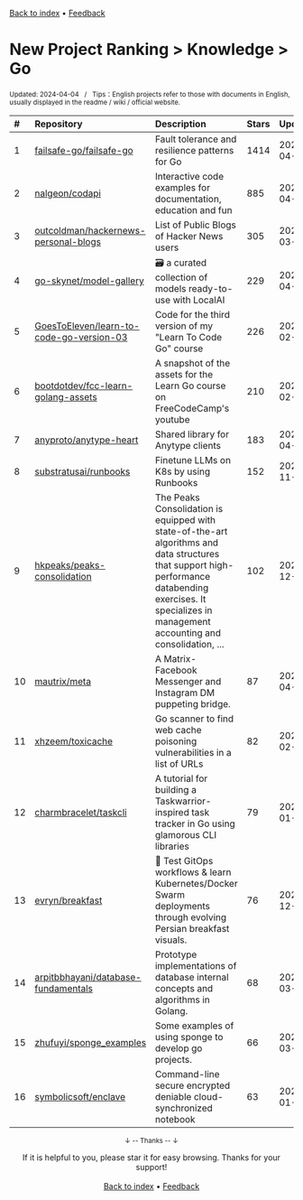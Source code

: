 <a href="https://github.com/GrowingGit/GitHub-English-Top-Charts#github-english-top-charts">Back to index</a> • <a href="/content/docs/feedback.md">Feedback</a>

# New Project Ranking > Knowledge > Go
<sub>Updated: 2024-04-04&nbsp;&nbsp;&nbsp;/&nbsp;&nbsp;&nbsp;Tips：English projects refer to those with documents in English, usually displayed in the readme / wiki / official website.</sub>

|#|Repository|Description|Stars|Updated|Created|
|:-|:-|:-|:-|:-|:-|
|1|[failsafe-go/failsafe-go](https://github.com/failsafe-go/failsafe-go)|Fault tolerance and resilience patterns for Go|1414|2024-04-02|2023-04-12|
|2|[nalgeon/codapi](https://github.com/nalgeon/codapi)|Interactive code examples for documentation, education and fun|885|2024-04-03|2023-11-24|
|3|[outcoldman/hackernews-personal-blogs](https://github.com/outcoldman/hackernews-personal-blogs)|List of Public Blogs of Hacker News users|305|2024-03-09|2023-07-07|
|4|[go-skynet/model-gallery](https://github.com/go-skynet/model-gallery)|:card_file_box: a curated collection of models ready-to-use with LocalAI|229|2024-04-03|2023-04-29|
|5|[GoesToEleven/learn-to-code-go-version-03](https://github.com/GoesToEleven/learn-to-code-go-version-03)|Code for the third version of my "Learn To Code Go" course|226|2024-02-05|2023-04-17|
|6|[bootdotdev/fcc-learn-golang-assets](https://github.com/bootdotdev/fcc-learn-golang-assets)|A snapshot of the assets for the Learn Go course on FreeCodeCamp's youtube|210|2024-02-27|2023-05-01|
|7|[anyproto/anytype-heart](https://github.com/anyproto/anytype-heart)|Shared library for Anytype clients|183|2024-04-03|2023-05-24|
|8|[substratusai/runbooks](https://github.com/substratusai/runbooks)|Finetune LLMs on K8s by using Runbooks|152|2023-11-21|2023-06-19|
|9|[hkpeaks/peaks-consolidation](https://github.com/hkpeaks/peaks-consolidation)|The Peaks Consolidation is equipped with state-of-the-art algorithms and data structures that support high-performance databending exercises. It specializes in management accounting and consolidation, ...|102|2023-12-27|2023-04-18|
|10|[mautrix/meta](https://github.com/mautrix/meta)|A Matrix-Facebook Messenger and Instagram DM puppeting bridge.|87|2024-04-01|2024-01-16|
|11|[xhzeem/toxicache](https://github.com/xhzeem/toxicache)| Go scanner to find web cache poisoning vulnerabilities in a list of URLs|82|2024-02-21|2024-02-20|
|12|[charmbracelet/taskcli](https://github.com/charmbracelet/taskcli)|A tutorial for building a Taskwarrior-inspired task tracker in Go using glamorous CLI libraries|79|2024-01-05|2023-08-17|
|13|[evryn/breakfast](https://github.com/evryn/breakfast)|🍯 Test GitOps workflows & learn Kubernetes/Docker Swarm deployments through evolving Persian breakfast visuals.|76|2023-12-08|2023-09-14|
|14|[arpitbbhayani/database-fundamentals](https://github.com/arpitbbhayani/database-fundamentals)|Prototype implementations of database internal concepts and algorithms in Golang.|68|2024-03-09|2024-01-12|
|15|[zhufuyi/sponge_examples](https://github.com/zhufuyi/sponge_examples)|Some examples of using sponge to develop go projects.|66|2024-03-30|2023-06-04|
|16|[symbolicsoft/enclave](https://github.com/symbolicsoft/enclave)|Command-line secure encrypted deniable cloud-synchronized notebook|63|2024-01-02|2023-12-18|

<div align="center">
    <p><sub>↓ -- Thanks -- ↓</sub></p>
    If it is helpful to you, please star it for easy browsing. Thanks for your support!
</div>

<br/>

<div align="center"><a href="https://github.com/GrowingGit/GitHub-English-Top-Charts#github-english-top-charts">Back to index</a> • <a href="/content/docs/feedback.md">Feedback</a></div>
